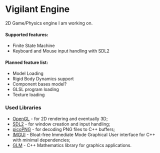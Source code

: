 # Vigilant Engine

2D Game/Physics engine I am working on.

#### Supported features:

 * Finite State Machine
 * Keyboard and Mouse input handling with SDL2

#### Planned feature list:

 * Model Loading
 * Rigid Body Dynamics support
 * Component bases model?
 * GLSL program loading
 * Texture loading


### Used Libraries

 * [OpenGL](https://www.opengl.org) - for 2D rendering and eventually 3D;
 * [SDL2](https://www.libsdl.org/) - for window creation and input handling;
 * [picoPNG](http://lodev.org/lodepng/picopng.cpp) - for decoding PNG files to C++ buffers;
 * [IMGUI](https://github.com/ocornut/imgui) - Bloat-free Immediate Mode Graphical User interface for C++ with minimal dependencies;
 * [GLM](https://glm.g-truc.net/0.9.8/index.html) - C++ Mathematics library for graphics applications.
